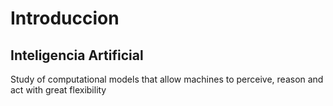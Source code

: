 # Introduccion
## Inteligencia Artificial
Study of computational models that allow machines to perceive, reason and act with great flexibility

